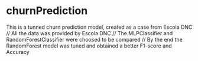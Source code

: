 # churnPrediction
This is a tunned churn prediction model, created as a case from Escola DNC
 // All the data was provided by Escola DNC
//  The MLPClassifier and RandomForestClassifier were choosed to be compared
//  By the end the RandomForest model was tuned and obtained a better F1-score and Accuracy
